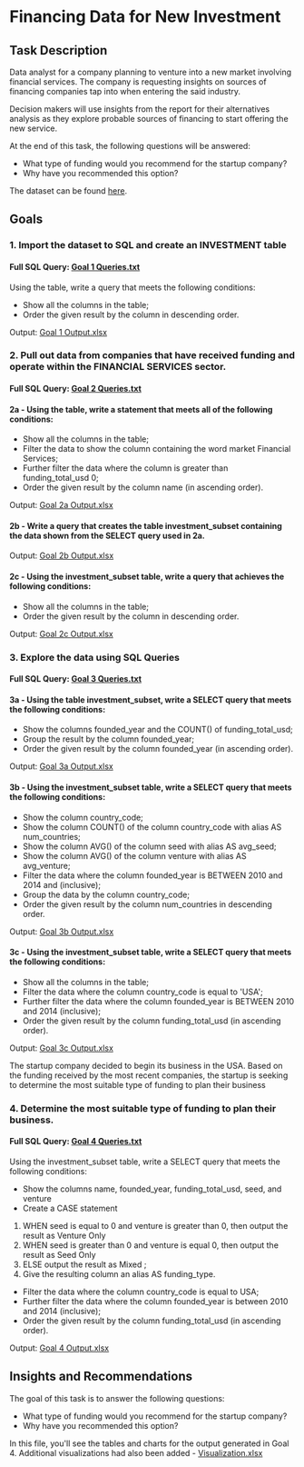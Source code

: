 # Financing Data for New Investment

## Task Description
Data analyst for a company planning to venture into a new market involving financial services. The company is requesting insights on sources of financing companies tap into when entering the said industry. 

Decision makers will use insights from the report for their alternatives analysis as they explore probable sources of financing to start offering the new service. 

At the end of this task, the following questions will be answered:
- What type of funding would you recommend for the startup company?
- Why have you recommended this option?

The dataset can be found [here](https://drive.google.com/file/d/1QYA7J3sKzdyucj0h9bmtjzTQAv8wOrF8/view?usp=drive_link).

## Goals
### 1. Import the dataset to SQL and create an INVESTMENT table

#### Full SQL Query: [Goal 1 Queries.txt](https://github.com/ailaumalin/Data-Analysis-Projects/files/12290355/Goal.1.Queries.txt)

Using the table, write a query that meets the following conditions:
- Show all the columns in the table;
- Order the given result by the column in descending order.

Output: [Goal 1 Output.xlsx](https://github.com/ailaumalin/Data-Analysis-Projects/files/12290350/Goal.1.Output.xlsx)


### 2. Pull out data from companies that have received funding and operate within the FINANCIAL SERVICES sector.

#### Full SQL Query: [Goal 2 Queries.txt](https://github.com/ailaumalin/Data-Analysis-Projects/files/12290749/Goal.2.Queries.txt)

#### 2a - Using the table, write a statement that meets all of the following conditions:
- Show all the columns in the table;
- Filter the data to show the column containing the word market Financial Services;
- Further filter the data where the column is greater than funding_total_usd 0;
- Order the given result by the column name (in ascending order).

Output: [Goal 2a Output.xlsx](https://github.com/ailaumalin/Data-Analysis-Projects/files/12290580/Goal.2a.Output.xlsx)

#### 2b - Write a query that creates the table investment_subset containing the data shown from the SELECT query used in 2a. 
Output: [Goal 2b Output.xlsx](https://github.com/ailaumalin/Data-Analysis-Projects/files/12290700/Goal.2b.Output.xlsx)

#### 2c - Using the investment_subset table, write a query that achieves the following conditions:
- Show all the columns in the table;
- Order the given result by the column in descending order. 

Output: [Goal 2c Output.xlsx](https://github.com/ailaumalin/Data-Analysis-Projects/files/12290745/Goal.2c.Output.xlsx)

### 3. Explore the data using SQL Queries

#### Full SQL Query: [Goal 3 Queries.txt](https://github.com/ailaumalin/Data-Analysis-Projects/files/12291412/Goal.3.Queries.txt)


#### 3a - Using the table investment_subset, write a SELECT query that meets the following conditions:
- Show the columns founded_year and the COUNT() of funding_total_usd;
- Group the result by the column founded_year;
- Order the given result by the column founded_year (in ascending order).

Output: [Goal 3a Output.xlsx](https://github.com/ailaumalin/Data-Analysis-Projects/files/12291079/Goal.3a.Output.xlsx)

#### 3b - Using the investment_subset table, write a SELECT query that meets the following conditions:
- Show the column country_code;
- Show the column COUNT() of the column country_code with alias AS num_countries;
- Show the column AVG() of the column seed with alias AS avg_seed;
- Show the column AVG() of the column venture with alias AS avg_venture;
- Filter the data where the column founded_year is BETWEEN 2010 and 2014 and (inclusive);
- Group the data by the column country_code;
- Order the given result by the column num_countries in descending order.

Output: [Goal 3b Output.xlsx](https://github.com/ailaumalin/Data-Analysis-Projects/files/12291176/Goal.3b.Output.xlsx)

#### 3c - Using the investment_subset table, write a SELECT query that meets the following conditions:
- Show all the columns in the table;
- Filter the data where the column country_code is equal to 'USA';
- Further filter the data where the column founded_year is BETWEEN 2010 and 2014 (inclusive);
- Order the given result by the column funding_total_usd (in ascending order).

Output: [Goal 3c Output.xlsx](https://github.com/ailaumalin/Data-Analysis-Projects/files/12291410/Goal.3c.Output.xlsx)

The startup company decided to begin its business in the USA. Based on the funding received by the most recent companies, the startup is seeking to determine the most suitable type of funding to plan their business

### 4. Determine the most suitable type of funding to plan their business. 

#### Full SQL Query: [Goal 4 Queries.txt](https://github.com/ailaumalin/Data-Analysis-Projects/files/12291613/Goal.4.Queries.txt)

Using the investment_subset  table, write a SELECT query that meets the following conditions:
- Show the columns name, founded_year, funding_total_usd, seed, and venture
- Create a CASE statement
1. WHEN seed is equal to 0 and venture is greater than 0, then output the result as Venture Only
2. WHEN seed is greater than 0 and venture is equal 0, then output the result as Seed Only
3. ELSE output the result as Mixed ;
4. Give the resulting column an alias AS funding_type.
- Filter the data where the column country_code is equal to USA;
- Further filter the data where the column founded_year is between 2010 and 2014 (inclusive);
- Order the given result by the column funding_total_usd (in ascending order).

Output: [Goal 4 Output.xlsx](https://github.com/ailaumalin/Data-Analysis-Projects/files/12291669/Goal.4.Output.xlsx)

## Insights and Recommendations
The goal of this task is to answer the following questions:
- What type of funding would you recommend for the startup company?
- Why have you recommended this option?

In this file, you'll see the tables and charts for the output generated in Goal 4. Additional visualizations had also been added - [Visualization.xlsx](https://github.com/ailaumalin/Data-Analysis-Projects/files/12321341/Visualization.xlsx)





